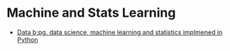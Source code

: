 # Machine and Stats Learning


- [Data b;pg. data science, machine learning and statistics implmened in Python](https://xavierbourretsicotte.github.io/)
